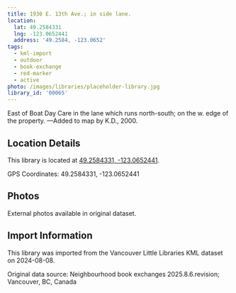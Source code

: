 ```yaml
---
title: 1930 E. 13th Ave.; in side lane.
location:
  lat: 49.2584331
  lng: -123.0652441
  address: '49.2584, -123.0652'
tags:
  - kml-import
  - outdoor
  - book-exchange
  - red-marker
  - active
photo: /images/libraries/placeholder-library.jpg
library_id: '00065'
---
```

East of Boat Day Care in the lane which runs north-south; on the w. edge of the property.
—Added to map by K.D., 2000.

## Location Details

This library is located at [49.2584331, -123.0652441](https://www.google.com/maps?q=49.2584331,-123.0652441).

GPS Coordinates: 49.2584331, -123.0652441

## Photos

External photos available in original dataset.

## Import Information

This library was imported from the Vancouver Little Libraries KML dataset on 2024-08-08.

Original data source: Neighbourhood book exchanges 2025.8.6.revision; Vancouver, BC, Canada
